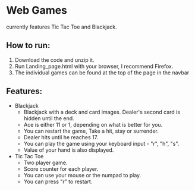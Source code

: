 # Web Games
currently features Tic Tac Toe and Blackjack.

## How to run:
1. Download the code and unzip it.
2. Run Landing_page.html with your browser, I recommend Firefox.
3. The individual games can be found at the top of the page in the navbar

## Features:
- Blackjack
  - Blackjack with a deck and card images. Dealer's second card is hidden until the end.
  - Ace is either 11 or 1, depending on what is better for you.
  - You can restart the game, Take a hit, stay or surrender.
  - Dealer hits until he reaches 17.
  - You can play the game using your keyboard input - "r", "h", "s".
  - Value of your hand is also displayed.
- Tic Tac Toe
  - Two player game.
  - Score counter for each player.
  - You can use your mouse or the numpad to play.
  - You can press "r" to restart.

